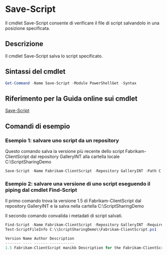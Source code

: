 # Save-Script

Il cmdlet Save-Script consente di verificare il file di script salvandolo in una posizione specificata.

## Descrizione

Il cmdlet Save-Script salva lo script specificato.

## Sintassi del cmdlet

```powershell
Get-Command -Name Save-Script -Module PowerShellGet -Syntax
```
## Riferimento per la Guida online sui cmdlet

[Save-Script](http://go.microsoft.com/fwlink/?LinkId=619786)

## Comandi di esempio

### Esempio 1: salvare uno script da un repository
Questo comando salva la versione più recente dello script Fabrikam-ClientScript dal repository GalleryINT alla cartella locale C:\ScriptSharingDemo

```powershell
Save-Script -Name Fabrikam-ClientScript -Repository GalleryINT -Path C:\ScriptSharingDemo
```

### Esempio 2: salvare una versione di uno script eseguendo il piping dal cmdlet Find-Script

Il primo comando trova la versione 1.5 di Fabrikam-ClientScript dal repository GalleryINT e la salva nella cartella C:\ScriptSharingDemo

Il secondo comando convalida i metadati di script salvati.

```powershell
Find-Script -Name Fabrikam-ClientScript -Repository GalleryINT -RequiredVersion 1.5 | Save-Script -Path C:\\ScriptSharingDemo
Test-ScriptFileInfo C:\\ScriptSharingDemo\\Fabrikam-ClientScript.ps1

Version Name Author Description
------- ---- ------ -----------
1.5 Fabrikam-ClientScript manikb Description for the Fabrikam-ClientScript script
```


<!--HONumber=Aug16_HO3-->


